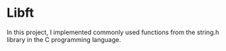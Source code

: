 # Libft
In this project, I implemented commonly used functions from the string.h library in the C programming language.
